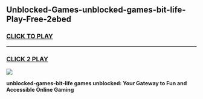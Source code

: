 
## Unblocked-Games-unblocked-games-bit-life-Play-Free-2ebed
<h3>
<a href="https://premium76.site?title=unblocked-games-bit-life&ref=18A1">CLICK TO PLAY</a></h3>
<hr>

<h3>
<a href="https://premium76.site?title=unblocked-games-bit-life&ref=18A1">CLICK 2 PLAY</a>
  
</h3>

<a href="https://premium76.site?title=unblocked-games-bit-life&ref=18A1"><img src="https://clearcache.store/games.png"></a>


**unblocked-games-bit-life games unblocked: Your Gateway to Fun and Accessible Online Gaming**
